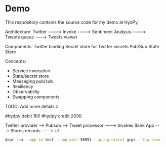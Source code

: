 # Demo

This respository contains the source code for my demo at HydPy.

Architecture:
Twitter ----> Invoke ----> Sentiment Analysis ----> Tweets queue ---> Tweets viewer

Components:
Twitter binding
Secret store for Twitter secrets
Pub/Sub
State Store

Concepts:
- Service invocation
- State/secret store
- Messaging pub/sub
- Resiliency
- Observability
- Swapping components

TODO: Add more details.z


#hydpy debit 100
#hydpy credit 2000

Twitter provider --> Pubsub --> Tweet processor ---> Invokes Bank App ---> Stores records ---> UI

```bash
dapr run --app-id test --app-port 50051 --app-protocol grpc --log-level info --components-path ./components/ python3 services/tweet-provider/app.py
 ```